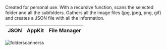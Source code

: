 
Created for personal use. With a recursive function, scans the selected folder and all the subfolders. 
Gathers all the image files (jpg, jpeg, png, gif) and creates a JSON file with all the information.

| JSON | AppKit | File Manager  |
|:------------- |:-------------:| -----:|

![folderscannerss](https://github.com/TahaTuna1/TahaTuna1/assets/119931873/8b2c64d4-5e9e-47de-a517-403acb7b5a7b)
